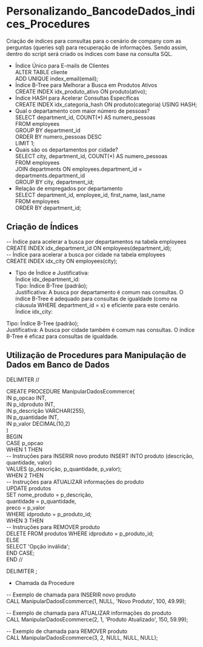 # Personalizando_BancodeDados_indices_Procedures
Criação de índices para consultas para o cenário de company com as perguntas (queries sql) para recuperação de informações. Sendo assim, dentro do script será criado os índices com base na consulta SQL.  <br/>

- Índice Único para E-mails de Clientes<br/>
ALTER TABLE cliente<br/>
ADD UNIQUE index_email(email);<br/>
- Índice B-Tree para Melhorar a Busca em Produtos Ativos<br/>
CREATE INDEX idx_produto_ativo ON produto(ativo);<br/>
- Índice HASH para Acelerar Consultas Específicas<br/>
CREATE INDEX idx_categoria_hash ON produto(categoria) USING HASH;<br/>
- Qual o departamento com maior número de pessoas?<br/>
SELECT department_id, COUNT(*) AS numero_pessoas <br/>
FROM employees <br/>
GROUP BY department_id <br/>
ORDER BY numero_pessoas DESC <br/>
LIMIT 1; <br/>
- Quais são os departamentos por cidade?<br/>
SELECT city, department_id, COUNT(*) AS numero_pessoas<br/>
FROM employees<br/>
JOIN departments ON employees.department_id = departments.department_id<br/>
GROUP BY city, department_id;<br/>
- Relação de empregados por departamento<br/>
SELECT department_id, employee_id, first_name, last_name<br/>
FROM employees<br/>
ORDER BY department_id;<br/>
## Criação de Índices
-- Índice para acelerar a busca por departamentos na tabela employees<br/>
CREATE INDEX idx_department_id ON employees(department_id);<br/>
-- Índice para acelerar a busca por cidade na tabela employees<br/>
CREATE INDEX idx_city ON employees(city);<br/>

- Tipo de Índice e Justificativa:<br/>
Índice idx_department_id:<br/>
Tipo: Índice B-Tree (padrão);<br/>
Justificativa: A busca por departamento é comum nas consultas. O índice B-Tree é adequado para consultas de igualdade (como na cláusula WHERE department_id = x) e eficiente para este cenário.<br/>
Índice idx_city:<br/>

Tipo: Índice B-Tree (padrão);<br/>
Justificativa: A busca por cidade também é comum nas consultas. O índice B-Tree é eficaz para consultas de igualdade.<br/>
## Utilização de Procedures para Manipulação de Dados em Banco de Dados

DELIMITER //<br/>

CREATE PROCEDURE ManipularDadosEcommerce(<br/>
    IN p_opcao INT,<br/>
    IN p_idproduto INT,<br/>
    IN p_descrição VARCHAR(255),<br/>
    IN p_quantidade INT,<br/>
    IN p_valor DECIMAL(10,2)<br/>
)<br/>
BEGIN<br/>
    CASE p_opcao<br/>
        WHEN 1 THEN<br/>
            -- Instruções para INSERIR novo produto
            INSERT INTO produto (descrição, quantidade, valor)<br/>
            VALUES (p_descrição, p_quantidade, p_valor);<br/>
        WHEN 2 THEN<br/>
            -- Instruções para ATUALIZAR informações do produto<br/>
            UPDATE produtos <br/>
            SET nome_produto = p_descrição, <br/>
                quantidade = p_quantidade, <br/>
                preco = p_valor <br/>
            WHERE idproduto = p_produto_id;<br/>
        WHEN 3 THEN<br/>
            -- Instruções para REMOVER produto<br/>
            DELETE FROM produtos WHERE idproduto = p_produto_id;<br/>
        ELSE<br/>
            SELECT 'Opção inválida';<br/>
    END CASE;<br/>
END //<br/>

DELIMITER ;<br/>

- Chamada da Procedure
  
-- Exemplo de chamada para INSERIR novo produto<br/>
CALL ManipularDadosEcommerce(1, NULL, 'Novo Produto', 100, 49.99);<br/>

-- Exemplo de chamada para ATUALIZAR informações do produto<br/>
CALL ManipularDadosEcommerce(2, 1, 'Produto Atualizado', 150, 59.99);<br/>

-- Exemplo de chamada para REMOVER produto<br/>
CALL ManipularDadosEcommerce(3, 2, NULL, NULL, NULL);<br/>



